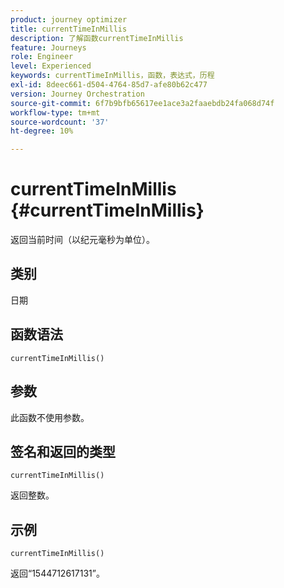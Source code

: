```yaml
---
product: journey optimizer
title: currentTimeInMillis
description: 了解函数currentTimeInMillis
feature: Journeys
role: Engineer
level: Experienced
keywords: currentTimeInMillis，函数，表达式，历程
exl-id: 8deec661-d504-4764-85d7-afe80b62c477
version: Journey Orchestration
source-git-commit: 6f7b9bfb65617ee1ace3a2faaebdb24fa068d74f
workflow-type: tm+mt
source-wordcount: '37'
ht-degree: 10%

---
```


# currentTimeInMillis {#currentTimeInMillis}

返回当前时间（以纪元毫秒为单位）。

## 类别

日期

## 函数语法

`currentTimeInMillis()`

## 参数

此函数不使用参数。

## 签名和返回的类型

`currentTimeInMillis()`

返回整数。

## 示例

`currentTimeInMillis()`

返回“1544712617131”。

